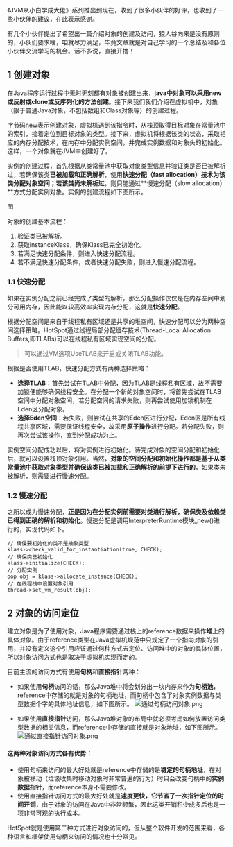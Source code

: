 《JVM从小白学成大佬》系列推出到现在，收到了很多小伙伴的好评，也收到了一些小伙伴的建议，在此表示感谢。

有几个小伙伴提出了希望出一篇介绍对象的创建及访问，猿人谷向来是没有原则的，小伙们要求啥，咱就尽力满足，毕竟文章就是对自己学习的一个总结及和各位小伙伴交流学习的机会。话不多说，直接开撸！

## 1 创建对象

在Java程序运行过程中无时无刻都有对象被创建出来，**java中对象可以采用new或反射或clone或反序列化的方法创建**。接下来我们我们介绍在虚拟机中，对象（限于普通Java对象，不包括数组和Class对象等）的创建过程。

字节码new表示创建对象，虚拟机遇到该指令时，从栈顶取得目标对象在常量池中的索引，接着定位到目标对象的类型。接下来，虚拟机将根据该类的状态，采取相应的内存分配技术，在内存中分配实例空间，并完成实例数据和对象头的初始化。这样，一个对象就在JVM中创建好了。

实例的创建过程，首先根据从类常量池中获取对象类型信息并验证类是否已被解析过，若确保该类**已被加载和正确解析**，使用**快速分配（fast allocation）**技术为该类分配对象空间；若该类**尚未解析过**，则只能通过**慢速分配（slow allocation）**方式分配实例对象。实例的创建流程如下图所示。

图

对象的创建基本流程：

1. 验证类已被解析。
2. 获取instanceKlass，确保Klass已完全初始化。
3. 若满足快速分配条件，则进入快速分配流程。
4. 若不满足快速分配条件，或者快速分配失败，则进入慢速分配流程。

### 1.1 快速分配

如果在实例分配之前已经完成了类型的解析，那么分配操作仅仅是在内存空间中划分可用内存，因此能以较高效率实现内存分配，这就是**快速分配**。

根据分配空间是来自于线程私有区域还是共享的堆空间，快速分配可以分为两种空间选择策略。HotSpot通过线程局部分配缓存技术(Thread-Local Allocation Buffers,即TLABs)可以在线程私有区域实现空间的分配。
>可以通过VM选项UseTLAB来开启或关闭TLAB功能。

根据是否使用TLAB，快速分配方式有两种选择策略：

- **选择TLAB**：首先尝试在TLAB中分配，因为TLAB是线程私有区域，故不需要加锁便能够确保线程安全。在分配一个新的对象空间时，将首先尝试在TLAB空间中分配对象空间，若分配空间的请求失败，则再尝试使用加锁机制在Eden区分配对象。
- **选择Eden空间**：若失败，则尝试在共享的Eden区进行分配，Eden区是所有线程共享区域，需要保证线程安全，故采用**原子操作**进行分配。若分配失败，则再次尝试该操作，直到分配成功为止。

实例空间分配成功以后，将对实例进行初始化。待完成对象的空间分配和初始化后，就可以设置栈顶对象引用。当然，**对象的空间分配和初始化操作都是基于从类常量池中获取对象类型并确保该类已被加载和正确解析的前提下进行的**，如果类未被解析，则需要进行慢速分配。

### 1.2 慢速分配
之所以成为慢速分配，**正是因为在分配实例前需要对类进行解析，确保类及依赖类已得到正确的解析和初始化**。慢速分配是调用InterpreterRuntime模块_new()进行的，实现代码如下。

```
// 确保要初始化的类不是抽象类型
klass->check_valid_for_instantiation(true, CHECK);
// 确保类已初始化
klass->initialize(CHECK);
// 分配实例
oop obj = klass->allocate_instance(CHECK);
// 在线程栈中设置对象引用
thread->set_vm_result(obj);
```

## 2 对象的访问定位
建立对象是为了使用对象，Java程序需要通过栈上的reference数据来操作**堆**上的具体对象。由于reference类型在Java虚拟机规范中只规定了一个指向对象的引用，并没有定义这个引用应该通过何种方式去定位、访问堆中的对象的具体位置，所以对象访问方式也是取决于虚拟机实现而定的。

目前主流的访问方式有使用**句柄**和**直接指针**两种：

- 如果使用**句柄**访问的话，那么Java堆中将会划分出一块内存来作为**句柄池**，reference中存储的就是对象的句柄地址，而句柄中包含了对象实例数据与类型数据个字的具体地址信息，如下图所示。
  ![通过句柄访问对象.png](https://i.loli.net/2019/09/01/8xbXCdalPJERWSz.png)

- 如果使用**直接指针**访问，那么Java堆对象的布局中就必须考虑如何放置访问类型数据的相关信息，而reference中存储的直接就是对象地址，如下图所示。
  ![通过直接指针访问对象.png](https://i.loli.net/2019/09/01/X5evDQREoG3rHKF.png)

#### 这两种对象访问方式各有优势：
- 使用句柄来访问的最大好处就是reference中存储的是**稳定的句柄地址**，在对象被移动（垃圾收集时移动对象时非常普遍的行为）时只会改变句柄中的**实例数据指针**，而reference本身不需要修改。
- 使用直接指针访问方式的最大好处就是**速度更快，它节省了一次指针定位的时间开销**，由于对象的访问在Java中非常频繁，因此这类开销积少成多后也是一项非常可观的执行成本。

HotSpot就是使用第二种方式进行对象访问的，但从整个软件开发的范围来看，各种语言和框架使用句柄来访问的情况也十分常见。

